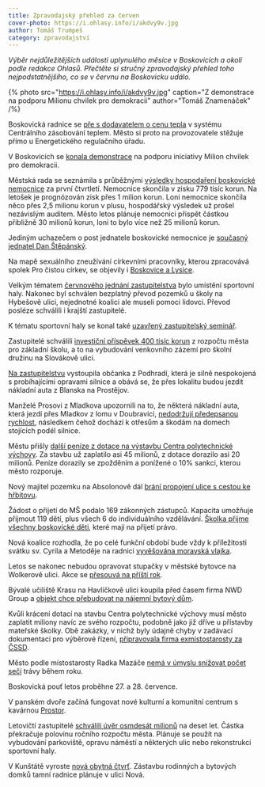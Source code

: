 ```yaml
---
title: Zpravodajský přehled za červen
cover-photo: https://i.ohlasy.info/i/akdvy9v.jpg
author: Tomáš Trumpeš
category: zpravodajství
---
```


*Výběr nejdůležitějších událostí uplynulého měsíce v Boskovicích a okolí podle redakce Ohlasů. Přečtěte si stručný zpravodajský přehled toho nejpodstatnějšího, co se v červnu na Boskovicku událo.*

{% photo src="https://i.ohlasy.info/i/akdvy9v.jpg" caption="Z demonstrace na podporu Milionu chvilek pro demokracii" author="Tomáš Znamenáček" /%}

Boskovická radnice se [pře s dodavatelem o cenu tepla](https://ohlasy.info/clanky/2019/06/czt-spor.html) v systému Centrálního zásobování teplem. Město si proto na provozovatele stěžuje přímo u Energetického regulačního úřadu.

V Boskovicích se [konala demonstrace](https://ohlasy.info/clanky/2019/06/rozhovor-zejskova.html) na podporu iniciativy Milion chvilek pro demokracii.

Městská rada se seznámila s průběžnými [výsledky hospodaření boskovické nemocnice](https://ohlasy.info/clanky/2019/06/z-radnice.html) za první čtvrtletí. Nemocnice skončila v zisku 779 tisíc korun. Na letošek je prognózován zisk přes 1 milion korun. Loni nemocnice skončila něco přes 2,5 milionu korun v plusu, hospodářský výsledek už prošel nezávislým auditem. Město letos plánuje nemocnici přispět částkou přibližně 30 milionů korun, loni to bylo více než 25 milionů korun.

Jediným uchazečem o post jednatele boskovické nemocnice je [současný jednatel Dan Štěpánský](https://ohlasy.info/clanky/2019/06/konkurz-nemocnice.html).

Na mapě sexuálního zneužívání církevními pracovníky, kterou zpracovává spolek Pro čistou církev, se objevily i [Boskovice a Lysice](https://ohlasy.info/clanky/2019/06/zneuzivani-cirkev.html).

Velkým tématem [červnového jednání zastupitelstva](https://ohlasy.info/clanky/2019/06/zastupitelstvo.html) bylo umístění sportovní haly. Nakonec byl schválen bezplatný převod pozemků u školy na Hybešově ulici, nejednotné koalici ale museli pomoci lidovci. Převod posléze schválili i krajští zastupitelé.

K tématu sportovní haly se konal také [uzavřený zastupitelský seminář](https://forum.ohlasy.info/t/uzavreny-zastupitelsky-seminar-ke-sportovni-hale/320).

Zastupitelé schválili [investiční příspěvek 400 tisíc korun](https://ohlasy.info/clanky/2019/06/zastupitelstvo.html) z rozpočtu města pro základní školu, a to na vybudování venkovního zázemí pro školní družinu na Slovákově ulici.

[Na zastupitelstvu](https://ohlasy.info/clanky/2019/06/zastupitelstvo.html) vystoupila občanka z Podhradí, která je silně nespokojená s probíhajícími opravami silnice a obává se, že přes lokalitu budou jezdit nákladní auta z Blanska na Prostějov.

Manželé Prosovi z Mladkova upozornili na to, že některá nákladní auta, která jezdí přes Mladkov z lomu v Doubravici, [nedodržují předepsanou rychlost](https://ohlasy.info/clanky/2019/06/zastupitelstvo.html), následkem čehož dochází k otřesům a škodám na domech stojících podél silnice.

Městu přišly [další peníze z dotace na výstavbu Centra polytechnické výchovy](https://ohlasy.info/clanky/2019/06/z-radnice-2.html). Za stavbu už zaplatilo asi 45 milionů, z dotace dorazilo asi 20 milionů. Peníze dorazily se zpožděním a ponížené o 10% sankci, kterou město rozporuje.

Nový majitel pozemku na Absolonově dál [brání propojení ulice s cestou ke hřbitovu](https://ohlasy.info/clanky/2019/06/absolonova-prujezd.html).

Žádost o přijetí do MŠ podalo 169 zákonných zástupců. Kapacita umožňuje přijmout 119 dětí, plus všech 6 do individuálního vzdělávání. [Školka přijme všechny boskovické děti](https://ohlasy.info/clanky/2019/06/z-radnice-2.html), které mají na přijetí právo.

Nová koalice rozhodla, že po celé funkční období bude vždy k příležitosti svátku sv. Cyrila a Metoděje na radnici [vyvěšována moravská vlajka](https://ohlasy.info/clanky/2019/06/z-radnice.html).

Letos se nakonec nebudou opravovat stupačky v městské bytovce na Wolkerově ulici. Akce se [přesouvá na příští rok](https://ohlasy.info/clanky/2019/06/z-radnice.html).

Bývalé učiliště Krasu na Havlíčkově ulici koupila před časem firma NWD Group a [objekt chce přebudovat na nájemní bytový dům](https://ohlasy.info/clanky/2019/06/z-radnice.html).

Kvůli krácení dotací na stavbu Centra polytechnické výchovy musí město zaplatit miliony navíc ze svého rozpočtu, podobně jako již dříve u přístavby mateřské školky. Obě zakázky, v nichž byly údajně chyby v zadávací dokumentaci pro výběrové řízení, [připravovala firma exmístostarosty za ČSSD](https://ohlasy.info/clanky/2019/06/cpv-dotace.html).

Město podle místostarosty Radka Mazáče [nemá v úmyslu snižovat počet sečí](https://ohlasy.info/clanky/2019/06/zastupitelstvo.html) trávy během roku.

Boskovická pouť letos proběhne 27. a 28. července.

V panském dvoře začíná fungovat nové kulturní a komunitní centrum s kavárnou [Prostor](https://ohlasy.info/clanky/2019/06/rozhovor-brzobohaty.html).

Letovičtí zastupitelé [schválili úvěr osmdesát milionů](https://blanensky.denik.cz/zpravy_region/letovice-se-zadluzi-aby-mohly-stavet-mesto-bude-splacet-miliony-rocne-20190625.html) na deset let. Částka překračuje polovinu ročního rozpočtu města. Plánuje se použít na vybudování parkoviště, opravu náměstí a některých ulic nebo rekonstrukci sportovní haly.

V Kunštátě vyroste [nová obytná čtvrť](https://blanensky.denik.cz/zpravy_region/hektar-noveho-bydleni-v-kunstate-planuji-stavbu-bytovek-a-rodinnych-domu-20190602.html). Zástavbu rodinných a bytových domků tamní radnice plánuje v ulici Nová.
